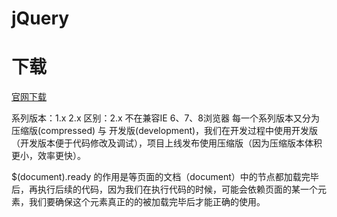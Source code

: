 jQuery
=====

# 下载
[官网下载](http://jquery.com/download/)

系列版本：1.x 2.x
区别：2.x 不在兼容IE 6、7、8浏览器
每一个系列版本又分为压缩版(compressed) 与 开发版(development)，我们在开发过程中使用开发版（开发版本便于代码修改及调试），项目上线发布使用压缩版（因为压缩版本体积更小，效率更快）。

$(document).ready 的作用是等页面的文档（document）中的节点都加载完毕后，再执行后续的代码，因为我们在执行代码的时候，可能会依赖页面的某一个元素，我们要确保这个元素真正的的被加载完毕后才能正确的使用。